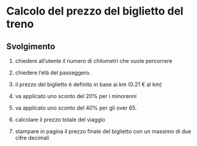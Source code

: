 Calcolo del prezzo del biglietto del treno
===
## Svolgimento
1. chiedere all’utente il numero di chilometri che vuole percorrere

2. chiedere l’età del passeggero.

3. il prezzo del biglietto è definito in base ai km (0.21 € al km)

4. va applicato uno sconto del 20% per i minorenni

5. va applicato uno sconto del 40% per gli over 65.

6. calcolare il prezzo totale del viaggio

7. stampare in pagina il prezzo finale del biglietto con un massimo di due cifre decimali